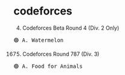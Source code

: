 # codeforces

4. Codeforces Beta Round 4 (Div. 2 Only)
<pre>
🟢 A. Watermelon
</pre>

1675. Codeforces Round 787 (Div. 3)
<pre>
🟢 A. Food for Animals
</pre>
